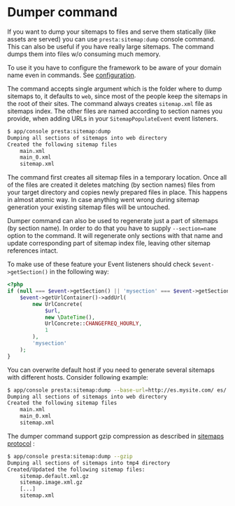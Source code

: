 # Dumper command

If you want to dump your sitemaps to files and serve them statically (like assets are served)
you can use `presta:sitemap:dump` console command. This can also be useful if you have really large sitemaps.
The command dumps them into files w/o consuming much memory.

To use it you have to configure the framework to be aware of your domain name even in commands.
See [configuration](2-Configuration.md#the-base-url-for-dumper).

The command accepts single argument which is the folder where to dump sitemaps to, it defaults to `web`, since
most of the people keep the sitemaps in the root of their sites.
The command always creates `sitemap.xml` file as sitemaps index. The other files are named according to section names
you provide, when adding URLs in your `SitemapPopulateEvent` event listeners.

```bash
$ app/console presta:sitemap:dump
Dumping all sections of sitemaps into web directory
Created the following sitemap files
    main.xml
    main_0.xml
    sitemap.xml
```

The command first creates all sitemap files in a temporary location. Once all of the files are created
it deletes matching (by section names) files from your target directory and copies newly prepared files in place.
This happens in almost atomic way. In case anything went wrong during sitemap generation your existing sitemap files
will be untouched.

Dumper command can also be used to regenerate just a part of sitemaps (by section name). In order to do that
you have to supply `--section=name` option to the command. It will regenerate only sections with that name
and update corresponding part of sitemap index file, leaving other sitemap references intact.

To make use of these feature your Event listeners should check `$event->getSection()` in the following way:

```php
<?php
if (null === $event->getSection() || 'mysection' === $event->getSection()) {
    $event->getUrlContainer()->addUrl(
        new UrlConcrete(
            $url,
            new \DateTime(),
            UrlConcrete::CHANGEFREQ_HOURLY,
            1
        ),
        'mysection'
    );
}
```

You can overwrite default host if you need to generate several sitemaps with different hosts.
Consider following example:

```bash
$ app/console presta:sitemap:dump --base-url=http://es.mysite.com/ es/
Dumping all sections of sitemaps into web directory
Created the following sitemap files
    main.xml
    main_0.xml
    sitemap.xml
```

The dumper command support gzip compression as described in [sitemaps protocol][1] :

```bash
$ app/console presta:sitemap:dump --gzip
Dumping all sections of sitemaps into tmp4 directory
Created/Updated the following sitemap files:
    sitemap.default.xml.gz
    sitemap.image.xml.gz
    [...]
    sitemap.xml
```

[1]: http://www.sitemaps.org/protocol.html#index

